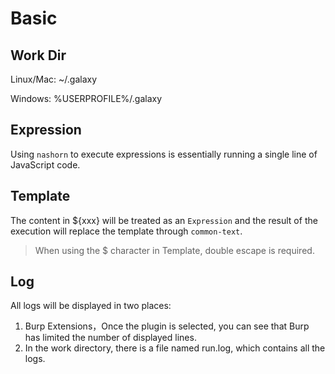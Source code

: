 # Basic

## Work Dir

Linux/Mac: ~/.galaxy

Windows: %USERPROFILE%/.galaxy

## Expression

Using `nashorn` to execute expressions is essentially running a single line of JavaScript code.

## Template

The content in ${xxx} will be treated as an `Expression` and the result of the execution will replace the template through `common-text`.

> When using the $ character in Template, double escape is required.

## Log

All logs will be displayed in two places:

1. Burp Extensions，Once the plugin is selected, you can see that Burp has limited the number of displayed lines.
2. In the work directory, there is a file named run.log, which contains all the logs.
